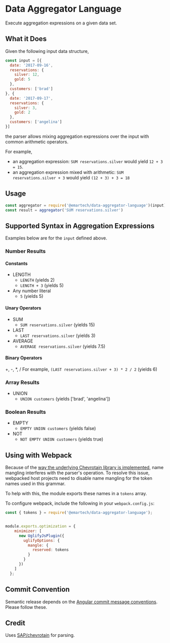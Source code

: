 # Data Aggregator Language

Execute aggregation expressions on a given data set.

## What it Does
Given the following input data structure,
```js
const input = [{
  date: '2017-09-16',
  reservations: {
    silver: 12,
    gold: 5
  },
  customers: ['brad']
}, {
  date: '2017-09-17',
  reservations: {
    silver: 3,
    gold: 2
  },
  customers: ['angelina']
}]
```
the parser allows mixing aggregation expressions over the input with common arithmetic operators.

For example,
* an aggregation expression: `SUM reservations.silver` would yield `12 + 3 = 15`.
* an aggregation expression mixed with arithmetic: `SUM reservations.silver + 3` would yield `(12 + 3) + 3 = 18`
## Usage
```js
const aggregator = require('@emartech/data-aggregator-language')(input);
const result = aggregator('SUM reservations.silver')
```

## Supported Syntax in Aggregation Expressions

Examples below are for the `input` defined above.

### Number Results

#### Constants
* LENGTH
  * `LENGTH` (yields 2)
  * `LENGTH + 3` (yields 5)
* Any number literal
  * `5` (yields 5)

#### Unary Operators
* SUM
  * `SUM reservations.silver` (yields 15)
* LAST
  * `LAST reservations.silver` (yields 3)
* AVERAGE
  * `AVERAGE reservations.silver` (yields 7.5)

#### Binary Operators
+, -, *, /
For example, `(LAST reservations.silver + 3) * 2 / 2` (yields 6)


### Array Results
* UNION
  * `UNION customers` (yields ['brad', 'angelina'])

### Boolean Results

* EMPTY
  * `EMPTY UNION customers` (yields false)
* NOT
  * `NOT EMPTY UNION customers` (yields true)


## Using with Webpack
Because of the [way the underlying Chevrotain library is implemented](https://github.com/SAP/chevrotain/blob/master/examples/parser/minification/README.md), name mangling
interferes with the parser's operation. To resolve this issue, webpacked host projects need to disable name mangling for the token names used in this grammar.

To help with this, the module exports these names in a `tokens` array.

To configure webpack, include the following in your `webpack.config.js`:
```js
const { tokens } = require('@emartech/data-aggregator-language');


module.exports.optimization = {
    minimizer: [
      new UglifyJsPlugin({
        uglifyOptions: {
          mangle: {
            reserved: tokens
          }
        }
      })
    ]
  };
```

## Commit Convention
Semantic release depends on the [Angular commit message conventions](https://gist.github.com/stephenparish/9941e89d80e2bc58a153). Please follow these.

## Credit
Uses [SAP/chevrotain](https://github.com/SAP/chevrotain) for parsing.
